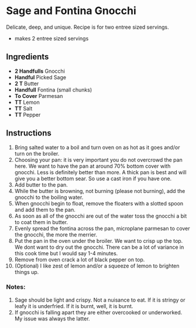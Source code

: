 # Sage and Fontina Gnocchi
Delicate, deep, and unique. Recipe is for two entree sized servings.
- makes 2 entree sized servings


## Ingredients
- **2 Handfulls** Gnocchi
- **Handful** Picked Sage
- **2 T** Butter
- **Handfull** Fontina (small chunks)
- **To Cover** Parmesan
- **TT** Lemon
- **TT** Salt
- **TT** Pepper

## Instructions
1. Bring salted water to a boil and turn oven on as hot as it goes and/or turn on the broiler.
2. Choosing your pan: it is very important you do not overcrowd the pan here. We want to have the pan at around 70% bottom cover with gnocchi. Less is definitely better than more. A thick pan is best and will give you a better bottom sear. So use a cast iron if you have one.
3. Add butter to the pan.
4. While the butter is browning, not burning (please not burning), add the gnocchi to the boiling water. 
5. When gnocchi begin to float, remove the floaters with a slotted spoon and add them to the pan.
6. As soon as all of the gnocchi are out of the water toss the gnocchi a bit to coat them in butter. 
7. Evenly spread the fontina across the pan, microplane parmesan to cover the gnocchi, the more the merrier. 
8. Put the pan in the oven under the broiler. We want to crisp up the top. We dont want to dry out the gnocchi. There can be a lot of variance in this cook time but I would say 1-4 minutes.
9. Remove from oven crack a lot of black pepper on top.
10. (Optional) I like zest of lemon and/or a squeeze of lemon to brighten things up. 

### Notes: 
1. Sage should be light and crispy. Not a nuisance to eat. If it is stringy or leafy it is underfried. If it is burnt, well, it is burnt.
2. If gnocchi is falling apart they are either overcooked or underworked. My issue was always the latter.

